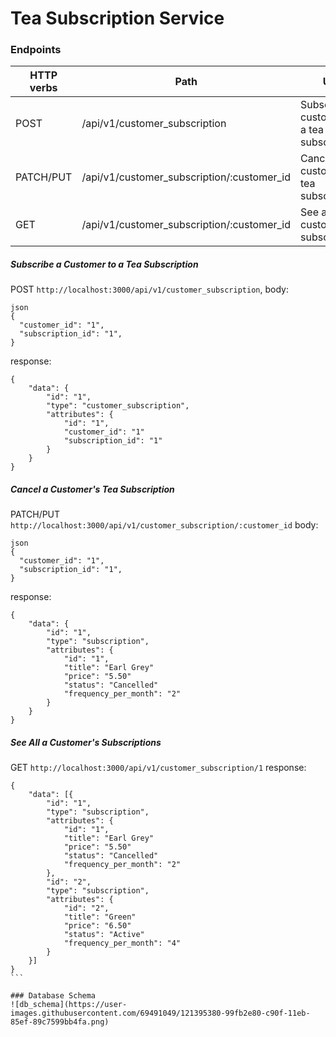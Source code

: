 # Tea Subscription Service

### Endpoints

HTTP verbs  | Path                                       | Use
----------- | ------------------------------------------ |-------------------------------------------
POST        | /api/v1/customer_subscription              | Subscribe a customer to a tea subscription 
PATCH/PUT   | /api/v1/customer_subscription/:customer_id | Cancel a customer's tea subscription 
GET         | /api/v1/customer_subscription/:customer_id | See all a customer's subscriptions

##### Subscribe a Customer to a Tea Subscription

POST `http://localhost:3000/api/v1/customer_subscription`, 
body:
```
json 
{
  "customer_id": "1",
  "subscription_id": "1",
}
```
response: 
```
{
    "data": {
        "id": "1",
        "type": "customer_subscription",
        "attributes": {
            "id": "1",
            "customer_id": "1"
            "subscription_id": "1"
        }
    }
}
```

##### Cancel a Customer's Tea Subscription 

PATCH/PUT `http://localhost:3000/api/v1/customer_subscription/:customer_id`
body:
```
json 
{
  "customer_id": "1",
  "subscription_id": "1",
}
```
response: 
```
{
    "data": {
        "id": "1",
        "type": "subscription",
        "attributes": {
            "id": "1",
            "title": "Earl Grey"
            "price": "5.50"
            "status": "Cancelled"
            "frequency_per_month": "2"
        }
    }
}
```

##### See All a Customer's Subscriptions

GET `http://localhost:3000/api/v1/customer_subscription/1`
response: 
````
{
    "data": [{
        "id": "1",
        "type": "subscription",
        "attributes": {
            "id": "1",
            "title": "Earl Grey"
            "price": "5.50"
            "status": "Cancelled"
            "frequency_per_month": "2"
        }, 
        "id": "2",
        "type": "subscription",
        "attributes": {
            "id": "2",
            "title": "Green"
            "price": "6.50"
            "status": "Active"
            "frequency_per_month": "4"
        } 
    }]
}
```

### Database Schema 
![db_schema](https://user-images.githubusercontent.com/69491049/121395380-99fb2e80-c90f-11eb-85ef-89c7599bb4fa.png)

